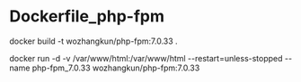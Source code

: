 # Dockerfile_php-fpm
docker build -t wozhangkun/php-fpm:7.0.33 .

docker run -d -v /var/www/html:/var/www/html --restart=unless-stopped --name php-fpm_7.0.33 wozhangkun/php-fpm:7.0.33
